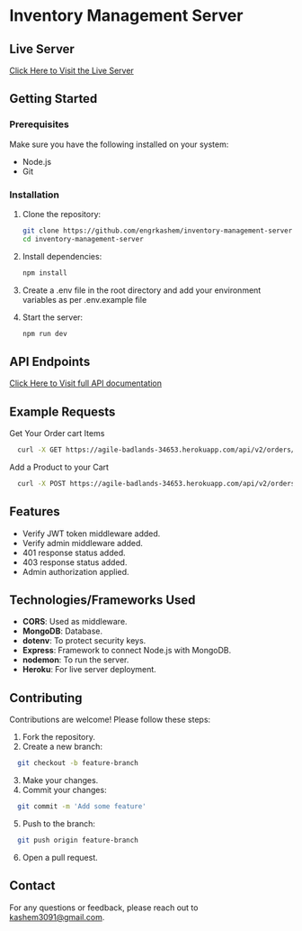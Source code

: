 # Inventory Management Server

## Live Server

[Click Here to Visit the Live Server](https://agile-badlands-34653.herokuapp.com/)

## Getting Started

### Prerequisites

Make sure you have the following installed on your system:

- Node.js
- Git

### Installation

1. Clone the repository:
   ```sh
   git clone https://github.com/engrkashem/inventory-management-server.git
   cd inventory-management-server
   ```
2. Install dependencies:
   ```sh
   npm install
   ```
3. Create a .env file in the root directory and add your environment variables as per .env.example file

4. Start the server:
   ```sh
   npm run dev
   ```

## API Endpoints

[Click Here to Visit full API documentation](https://agile-badlands-34653.herokuapp.com/)

## Example Requests

Get Your Order cart Items

```sh
  curl -X GET https://agile-badlands-34653.herokuapp.com/api/v2/orders/my-cart -H "Authorization: Bearer your_token"
```

Add a Product to your Cart

```sh
  curl -X POST https://agile-badlands-34653.herokuapp.com/api/v2/orders -H "Authorization: Bearer your_token" -d '{"orderQty": 10}'
```

## Features

- Verify JWT token middleware added.
- Verify admin middleware added.
- 401 response status added.
- 403 response status added.
- Admin authorization applied.

## Technologies/Frameworks Used

- **CORS**: Used as middleware.
- **MongoDB**: Database.
- **dotenv**: To protect security keys.
- **Express**: Framework to connect Node.js with MongoDB.
- **nodemon**: To run the server.
- **Heroku**: For live server deployment.

## Contributing

Contributions are welcome! Please follow these steps:

1. Fork the repository.
2. Create a new branch:

```sh
  git checkout -b feature-branch
```

3. Make your changes.
4. Commit your changes:

```sh
  git commit -m 'Add some feature'
```

5. Push to the branch:

```sh
  git push origin feature-branch
```

6. Open a pull request.

## Contact

For any questions or feedback, please reach out to kashem3091@gmail.com.
